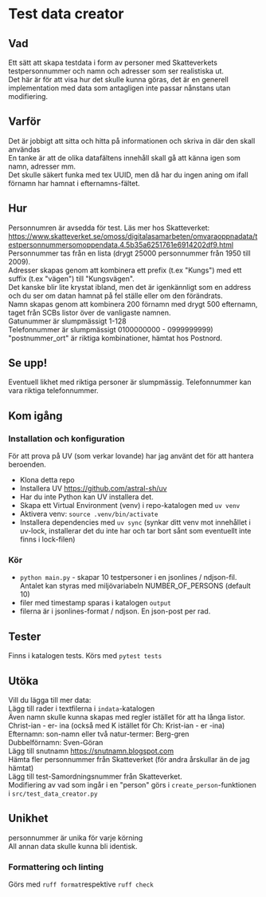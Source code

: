 # Test data creator

## Vad
Ett sätt att skapa testdata i form av personer med Skatteverkets testpersonnummer och namn och adresser som ser realistiska ut.  
Det här är för att visa hur det skulle kunna göras, det är en generell implementation med data som antagligen inte passar nånstans utan modifiering.   

## Varför
Det är jobbigt att sitta och hitta på informationen och skriva in där den skall användas  
En tanke är att de olika  datafältens innehåll skall gå att känna igen som namn, adresser mm.  
Det skulle säkert funka med tex UUID, men då har du ingen aning om ifall förnamn har hamnat i efternamns-fältet.  

## Hur
Personnumren är avsedda för test. Läs mer hos Skatteverket: https://www.skatteverket.se/omoss/digitalasamarbeten/omvaraoppnadata/testpersonnummersomoppendata.4.5b35a6251761e6914202df9.html  
Personnummer tas från en lista (drygt 25000 personnummer från 1950 till 2009).   
Adresser skapas genom att kombinera ett prefix (t.ex "Kungs") med ett suffix (t.ex "vägen") till "Kungsvägen".  
Det kanske blir lite krystat ibland, men det är igenkännligt som en address och du ser om datan hamnat på fel ställe eller om den förändrats.  
Namn skapas genom att kombinera 200 förnamn med drygt 500 efternamn, taget från SCBs listor över de vanligaste namnen.  
Gatunummer är slumpmässigt 1-128  
Telefonnummer är slumpmässigt 0100000000 - 0999999999)  
"postnummer_ort" är riktiga kombinationer, hämtat hos Postnord.  


## Se upp!
Eventuell likhet med riktiga personer är slumpmässig. Telefonnummer kan vara riktiga telefonnummer.  

## Kom igång

### Installation och konfiguration
För att prova på UV (som verkar lovande) har jag använt det för att hantera beroenden.  
- Klona detta repo  
- Installera UV https://github.com/astral-sh/uv  
- Har du inte Python kan UV installera det.   
- Skapa ett Virtual Environment (venv) i repo-katalogen med `uv venv`  
- Aktivera venv: `source .venv/bin/activate`  
- Installera dependencies med `uv sync` (synkar ditt venv mot innehållet i uv-lock, installerar det du inte har och tar bort sånt som eventuellt inte finns i lock-filen)  

### Kör
- `python main.py` - skapar 10 testpersoner i en jsonlines / ndjson-fil. Antalet kan styras med miljövariabeln NUMBER_OF_PERSONS (default 10)   
- filer med timestamp sparas i katalogen `output`  
- filerna är i jsonlines-format / ndjson. En json-post per rad.  

## Tester
Finns i katalogen tests. Körs med `pytest tests`


## Utöka
Vill du lägga till mer data:  
Lägg till rader i textfilerna i `indata`-katalogen  
Även namn skulle kunna skapas med regler istället för att ha långa listor.  
Christ-ian - er- ina (också med K istället för Ch: Krist-ian - er -ina)  
Efternamn: son-namn eller två natur-termer: Berg-gren  
Dubbelförnamn: Sven-Göran  
Lägg till snutnamn https://snutnamn.blogspot.com  
Hämta fler personnummer från Skatteverket (för andra årskullar än de jag hämtat)  
Lägg till test-Samordningsnummer från Skatteverket.  
Modifiering av vad som ingår i en "person" görs i `create_person`-funktionen i `src/test_data_creator.py`  


## Unikhet
personnummer är unika för varje körning  
All annan data skulle kunna bli identisk. 

### Formattering och linting
Görs med `ruff format`respektive `ruff check`

